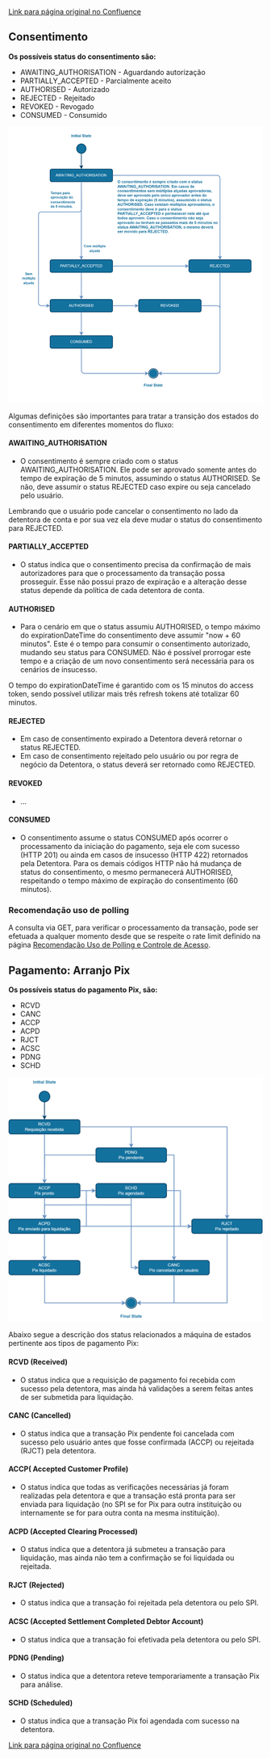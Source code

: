 [Link para página original no Confluence](https://openfinancebrasil.atlassian.net/wiki/spaces/OF/pages/214597707)

## **Consentimento**

**Os possíveis status do consentimento são:**

- AWAITING\_AUTHORISATION - Aguardando autorização
- PARTIALLY\_ACCEPTED - Parcialmente aceito
- AUTHORISED - Autorizado
- REJECTED - Rejeitado
- REVOKED - Revogado
- CONSUMED - Consumido

![att214597719](M%c3%a1quina%20de%20Estados%20-%20v1.0.0-beta.2%20-%20Pagamentos%20Autom%c3%a1ticos/attachments/image-20231106-150119.png)

Algumas definições são importantes para tratar a transição dos estados do consentimento em diferentes momentos do fluxo:

#### AWAITING\_AUTHORISATION

- O consentimento é sempre criado com o status AWAITING\_AUTHORISATION. Ele pode ser aprovado somente antes do tempo de expiração de 5 minutos, assumindo o status AUTHORISED. Se não, deve assumir o status REJECTED caso expire ou seja cancelado pelo usuário.

Lembrando que o usuário pode cancelar o consentimento no lado da detentora de conta e por sua vez ela deve mudar o status do consentimento para REJECTED.

#### PARTIALLY\_ACCEPTED

- O status indica que o consentimento precisa da confirmação de mais autorizadores para que o processamento da transação possa prosseguir. Esse não possui prazo de expiração e a alteração desse status depende da política de cada detentora de conta.

#### AUTHORISED

- Para o cenário em que o status assumiu AUTHORISED, o tempo máximo do expirationDateTime do consentimento deve assumir "now + 60 minutos". Este é o tempo para consumir o consentimento autorizado, mudando seu status para CONSUMED. Não é possível prorrogar este tempo e a criação de um novo consentimento será necessária para os cenários de insucesso.

O tempo do expirationDateTime é garantido com os 15 minutos do access token, sendo possível utilizar mais três refresh tokens até totalizar 60 minutos.

#### REJECTED

- Em caso de consentimento expirado a Detentora deverá retornar o status REJECTED.
- Em caso de consentimento rejeitado pelo usuário ou por regra de negócio da Detentora, o status deverá ser retornado como REJECTED.

#### REVOKED

- …

#### CONSUMED

- O consentimento assume o status CONSUMED após ocorrer o processamento da iniciação do pagamento, seja ele com sucesso (HTTP 201) ou ainda em casos de insucesso (HTTP 422) retornados pela Detentora. Para os demais códigos HTTP não há mudança de status do consentimento, o mesmo permanecerá AUTHORISED, respeitando o tempo máximo de expiração do consentimento (60 minutos).

### Recomendação uso de polling

A consulta via GET, para verificar o processamento da transação, pode ser efetuada a qualquer momento desde que se respeite o rate limit definido na página [Recomendação Uso de Polling e Controle de Acesso](../../../../../../../../../OF/Open%20Finance%20Brasil/Especifica%c3%a7%c3%b5es%20de%20APIs/Servi%c3%a7os%20-%20SV/[SV]%20Inicia%c3%a7%c3%a3o%20de%20Pagamentos/[SV]%20API%20-%20Pagamentos%20Autom%c3%a1ticos/Hist%c3%b3rico%20de%20Especifica%c3%a7%c3%b5es%20-%20[SV]%20Pagamentos%20Autom%c3%a1ticos/v1.0.0-beta.2%20%e2%80%93%20Pagamentos%20Autom%c3%a1ticos/Informa%c3%a7%c3%b5es%20Gerais%20-%20Pagamentos%20Autom%c3%a1ticos%20-%20v1.0.0-beta.2/Recomenda%c3%a7%c3%a3o%20Uso%20de%20Polling%20e%20Controle%20de%20Acesso%20-%20v1.0.0-beta.2%20-%20Pagamentos%20Autom%c3%a1ticos).

## **Pagamento: Arranjo Pix**

**Os possíveis status do pagamento Pix, são:**

- RCVD
- CANC
- ACCP
- ACPD
- RJCT
- ACSC
- PDNG
- SCHD

![att214597740](M%c3%a1quina%20de%20Estados%20-%20v1.0.0-beta.2%20-%20Pagamentos%20Autom%c3%a1ticos/attachments/API_Payments_v4.png)

Abaixo segue a descrição dos status relacionados a máquina de estados pertinente aos tipos de pagamento Pix:

#### RCVD (Received)

- O status indica que a requisição de pagamento foi recebida com sucesso pela detentora, mas ainda há validações a serem feitas antes de ser submetida para liquidação.

#### CANC (Cancelled)

- O status indica que a transação Pix pendente foi cancelada com sucesso pelo usuário antes que fosse confirmada (ACCP) ou rejeitada (RJCT) pela detentora.

#### ACCP( Accepted Customer Profile)

- O status indica que todas as verificações necessárias já foram realizadas pela detentora e que a transação está pronta para ser enviada para liquidação (no SPI se for Pix para outra instituição ou internamente se for para outra conta na mesma instituição).

#### ACPD (Accepted Clearing Processed)

- O status indica que a detentora já submeteu a transação para liquidação, mas ainda não tem a confirmação se foi liquidada ou rejeitada.

#### RJCT (Rejected)

- O status indica que a transação foi rejeitada pela detentora ou pelo SPI.

#### ACSC (Accepted Settlement Completed Debtor Account)

- O status indica que a transação foi efetivada pela detentora ou pelo SPI.

#### PDNG (Pending)

- O status indica que a detentora reteve temporariamente a transação Pix para análise.

#### SCHD (Scheduled)

- O status indica que a transação Pix foi agendada com sucesso na detentora.

[Link para página original no Confluence](https://openfinancebrasil.atlassian.net/wiki/spaces/OF/pages/214597707)